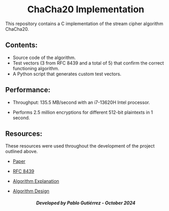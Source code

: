 <h1 align="center">ChaCha20 Implementation</h1>


This repository contains a C implementation of the stream cipher algorithm ChaCha20.


<h2>Contents:</h2>

- Source code of the algorithm.
- Test vectors (3 from RFC 8439 and a total of 5) that confirm the correct functioning algorithm.
- A Python script that generates custom test vectors.


<h2>Performance:</h2>

- Throughput: 135.5 MB/second with an i7-13620H Intel processor.

- Performs 2.5 million encryptions for different 512-bit plaintexts in 1 second.


<h2>Resources:</h2>

These resources were used throughout the development of the project outlined above.

- [Paper](https://cr.yp.to/chacha/chacha-20080120.pdf)

- [RFC 8439](https://www.rfc-editor.org/rfc/rfc8439#section-2.1.1)

- [Algorithm Explanation](https://musigma.blog/2021/02/06/chacha.html)
  
- [Algorithm Design](https://loup-vaillant.fr/tutorials/chacha20-design)

<h5 align="center">Developed by Pablo Gutiérrez - October 2024</h5>
